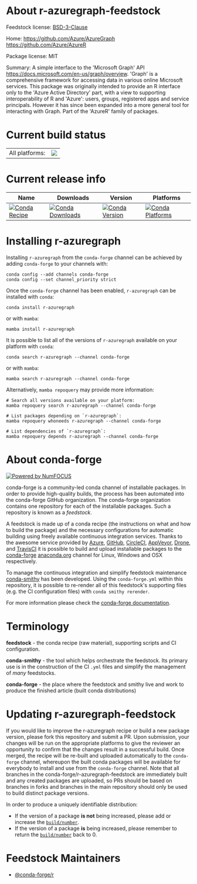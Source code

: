 About r-azuregraph-feedstock
============================

Feedstock license: [BSD-3-Clause](https://github.com/conda-forge/r-azuregraph-feedstock/blob/main/LICENSE.txt)

Home: https://github.com/Azure/AzureGraph https://github.com/Azure/AzureR

Package license: MIT

Summary: A simple interface to the 'Microsoft Graph' API <https://docs.microsoft.com/en-us/graph/overview>. 'Graph' is a comprehensive framework for accessing data in various online Microsoft services. This package was originally intended to provide an R interface only to the 'Azure Active Directory' part, with a view to supporting interoperability of R and 'Azure': users, groups, registered apps and service principals. However it has since been expanded into a more general tool for interacting with Graph. Part of the 'AzureR' family of packages.

Current build status
====================


<table><tr><td>All platforms:</td>
    <td>
      <a href="https://dev.azure.com/conda-forge/feedstock-builds/_build/latest?definitionId=19809&branchName=main">
        <img src="https://dev.azure.com/conda-forge/feedstock-builds/_apis/build/status/r-azuregraph-feedstock?branchName=main">
      </a>
    </td>
  </tr>
</table>

Current release info
====================

| Name | Downloads | Version | Platforms |
| --- | --- | --- | --- |
| [![Conda Recipe](https://img.shields.io/badge/recipe-r--azuregraph-green.svg)](https://anaconda.org/conda-forge/r-azuregraph) | [![Conda Downloads](https://img.shields.io/conda/dn/conda-forge/r-azuregraph.svg)](https://anaconda.org/conda-forge/r-azuregraph) | [![Conda Version](https://img.shields.io/conda/vn/conda-forge/r-azuregraph.svg)](https://anaconda.org/conda-forge/r-azuregraph) | [![Conda Platforms](https://img.shields.io/conda/pn/conda-forge/r-azuregraph.svg)](https://anaconda.org/conda-forge/r-azuregraph) |

Installing r-azuregraph
=======================

Installing `r-azuregraph` from the `conda-forge` channel can be achieved by adding `conda-forge` to your channels with:

```
conda config --add channels conda-forge
conda config --set channel_priority strict
```

Once the `conda-forge` channel has been enabled, `r-azuregraph` can be installed with `conda`:

```
conda install r-azuregraph
```

or with `mamba`:

```
mamba install r-azuregraph
```

It is possible to list all of the versions of `r-azuregraph` available on your platform with `conda`:

```
conda search r-azuregraph --channel conda-forge
```

or with `mamba`:

```
mamba search r-azuregraph --channel conda-forge
```

Alternatively, `mamba repoquery` may provide more information:

```
# Search all versions available on your platform:
mamba repoquery search r-azuregraph --channel conda-forge

# List packages depending on `r-azuregraph`:
mamba repoquery whoneeds r-azuregraph --channel conda-forge

# List dependencies of `r-azuregraph`:
mamba repoquery depends r-azuregraph --channel conda-forge
```


About conda-forge
=================

[![Powered by
NumFOCUS](https://img.shields.io/badge/powered%20by-NumFOCUS-orange.svg?style=flat&colorA=E1523D&colorB=007D8A)](https://numfocus.org)

conda-forge is a community-led conda channel of installable packages.
In order to provide high-quality builds, the process has been automated into the
conda-forge GitHub organization. The conda-forge organization contains one repository
for each of the installable packages. Such a repository is known as a *feedstock*.

A feedstock is made up of a conda recipe (the instructions on what and how to build
the package) and the necessary configurations for automatic building using freely
available continuous integration services. Thanks to the awesome service provided by
[Azure](https://azure.microsoft.com/en-us/services/devops/), [GitHub](https://github.com/),
[CircleCI](https://circleci.com/), [AppVeyor](https://www.appveyor.com/),
[Drone](https://cloud.drone.io/welcome), and [TravisCI](https://travis-ci.com/)
it is possible to build and upload installable packages to the
[conda-forge](https://anaconda.org/conda-forge) [anaconda.org](https://anaconda.org/)
channel for Linux, Windows and OSX respectively.

To manage the continuous integration and simplify feedstock maintenance
[conda-smithy](https://github.com/conda-forge/conda-smithy) has been developed.
Using the ``conda-forge.yml`` within this repository, it is possible to re-render all of
this feedstock's supporting files (e.g. the CI configuration files) with ``conda smithy rerender``.

For more information please check the [conda-forge documentation](https://conda-forge.org/docs/).

Terminology
===========

**feedstock** - the conda recipe (raw material), supporting scripts and CI configuration.

**conda-smithy** - the tool which helps orchestrate the feedstock.
                   Its primary use is in the construction of the CI ``.yml`` files
                   and simplify the management of *many* feedstocks.

**conda-forge** - the place where the feedstock and smithy live and work to
                  produce the finished article (built conda distributions)


Updating r-azuregraph-feedstock
===============================

If you would like to improve the r-azuregraph recipe or build a new
package version, please fork this repository and submit a PR. Upon submission,
your changes will be run on the appropriate platforms to give the reviewer an
opportunity to confirm that the changes result in a successful build. Once
merged, the recipe will be re-built and uploaded automatically to the
`conda-forge` channel, whereupon the built conda packages will be available for
everybody to install and use from the `conda-forge` channel.
Note that all branches in the conda-forge/r-azuregraph-feedstock are
immediately built and any created packages are uploaded, so PRs should be based
on branches in forks and branches in the main repository should only be used to
build distinct package versions.

In order to produce a uniquely identifiable distribution:
 * If the version of a package **is not** being increased, please add or increase
   the [``build/number``](https://docs.conda.io/projects/conda-build/en/latest/resources/define-metadata.html#build-number-and-string).
 * If the version of a package **is** being increased, please remember to return
   the [``build/number``](https://docs.conda.io/projects/conda-build/en/latest/resources/define-metadata.html#build-number-and-string)
   back to 0.

Feedstock Maintainers
=====================

* [@conda-forge/r](https://github.com/conda-forge/r/)

